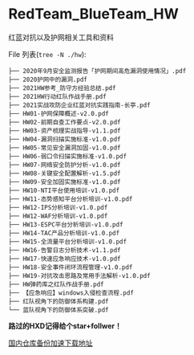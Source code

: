 # RedTeam_BlueTeam_HW
红蓝对抗以及护网相关工具和资料

File 列表(`tree -N ./hw`):

```
├── 2020年9月安全监测报告「护网期间高危漏洞使用情况」.pdf
├── 2020护网中的漏洞.pdf
├── 2021HW参考_防守方经验总结.pdf
├── 2021HW行动红队作战手册.pdf
├── 2021实战攻防企业红蓝对抗实践指南-长亭.pdf
├── HW01-护网保障概述-v2.0.pdf
├── HW02-前期自查工作要点-v2.0.pdf
├── HW03-资产梳理实战指导-v1.1.pdf
├── HW04-漏洞扫描实施标准-v1.0.pdf
├── HW05-常见安全漏洞加固-v1.0.pdf
├── HW06-弱口令扫描实施标准-v1.0.pdf
├── HW07-网络安全防护分析-v1.0.pdf
├── HW08-关键安全配置解析-v1.5.pdf
├── HW09-安全加固实施标准-v1.0.pdf
├── HW10-NTI平台使用培训-v1.0.pdf
├── HW11-态势感知平台分析培训-v1.0.pdf
├── HW12-IPS分析培训-v1.0.pdf
├── HW12-WAF分析培训-v1.0.pdf
├── HW13-ESPC平台分析培训-v1.0.pdf
├── HW14-TAC产品分析培训-v1.0.pdf
├── HW15-全流量平台分析培训-v1.0.pdf
├── HW16-告警日志分析技术-v1.1.pdf
├── HW17-快速应急响应技术-v1.0.pdf
├── HW18-安全事件闭环流程管理-v1.0.pdf
├── HW19-对抗攻击思路及常用手法解析-v1.0.pdf
├── HW弹药库之红队作战手册.pdf
├── 【应急响应】windows入侵检查流程.pdf
├── 红队视角下的防御体系构建.pdf
└── 蓝队视角下的防御体系突破.pdf
```

**路过的HXD记得给个star+follwer！**

[国内仓库备份加速下载地址](https://gitee.com/bughunt)


